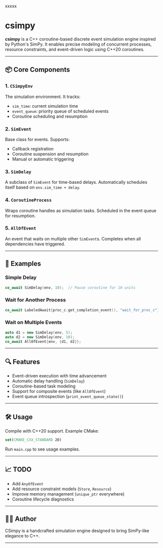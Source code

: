 xxxxx

# csimpy

**csimpy** is a C++ coroutine-based discrete event simulation engine inspired by Python's SimPy. It enables precise modeling of concurrent processes, resource constraints, and event-driven logic using C++20 coroutines.

---

## 📦 Core Components

### 1. `CSimpyEnv`
The simulation environment. It tracks:
- `sim_time`: current simulation time
- `event_queue`: priority queue of scheduled events
- Coroutine scheduling and resumption

### 2. `SimEvent`
Base class for events. Supports:
- Callback registration
- Coroutine suspension and resumption
- Manual or automatic triggering

### 3. `SimDelay`
A subclass of `SimEvent` for time-based delays. Automatically schedules itself based on `env.sim_time + delay`.

### 4. `CoroutineProcess`
Wraps coroutine handles as simulation tasks. Scheduled in the event queue for resumption.

### 5. `AllOfEvent`
An event that waits on multiple other `SimEvent`s. Completes when all dependencies have triggered.

---

## 🧪 Examples

### Simple Delay
```cpp
co_await SimDelay(env, 10);  // Pause coroutine for 10 units
```

### Wait for Another Process
```cpp
co_await LabeledAwait{proc_c.get_completion_event(), "wait_for_proc_c"};
```

### Wait on Multiple Events
```cpp
auto d1 = new SimDelay(env, 5);
auto d2 = new SimDelay(env, 10);
co_await AllOfEvent{env, {d1, d2}};
```

---

## 🔍 Features

- Event-driven execution with time advancement
- Automatic delay handling (`SimDelay`)
- Coroutine-based task modeling
- Support for composite events (like `AllOfEvent`)
- Event queue introspection (`print_event_queue_state()`)

---

## 🛠️ Usage

Compile with C++20 support. Example CMake:
```cmake
set(CMAKE_CXX_STANDARD 20)
```

Run `main.cpp` to see usage examples.

---

## 📈 TODO

- Add `AnyOfEvent`
- Add resource constraint models (`Store`, `Resource`)
- Improve memory management (`unique_ptr` everywhere)
- Coroutine lifecycle diagnostics

---

## 👨‍💻 Author

CSimpy is a handcrafted simulation engine designed to bring SimPy-like elegance to C++.

---